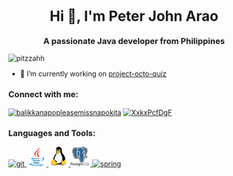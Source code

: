 <h1 align="center">Hi 👋, I'm Peter John Arao</h1>
<h3 align="center">A passionate Java developer from Philippines</h3>

<p align="left"> <img src="https://komarev.com/ghpvc/?username=pitzzahh&label=Profile%20views&color=0e75b6&style=flat" alt="pitzzahh" /> </p>

- 🔭 I’m currently working on [project-octo-quiz](https://github.com/pitzzahh/pitzzahh-octo-quiz/)

<h3 align="left">Connect with me:</h3>
<p align="left">
<a href="https://fb.com/balikkanapopleasemissnapokita" target="blank"><img align="center" src="https://raw.githubusercontent.com/rahuldkjain/github-profile-readme-generator/master/src/images/icons/Social/facebook.svg" alt="balikkanapopleasemissnapokita" height="30" width="40" /></a>
<a href="https://discord.gg/XxkxPcfDgF" target="blank"><img align="center" src="https://raw.githubusercontent.com/rahuldkjain/github-profile-readme-generator/master/src/images/icons/Social/discord.svg" alt="XxkxPcfDgF" height="30" width="40" /></a>
</p>

<h3 align="left">Languages and Tools:</h3>
<p align="left"> <a href="https://git-scm.com/" target="_blank" rel="noreferrer"> <img src="https://www.vectorlogo.zone/logos/git-scm/git-scm-icon.svg" alt="git" width="40" height="40"/> </a> <a href="https://www.oracle.com/ph/java/" target="_blank" rel="noreferrer"> <img src="https://raw.githubusercontent.com/devicons/devicon/master/icons/java/java-original.svg" alt="java" width="40" height="40"/> </a> <a href="https://www.linux.org/" target="_blank" rel="noreferrer"> <img src="https://raw.githubusercontent.com/devicons/devicon/master/icons/linux/linux-original.svg" alt="linux" width="40" height="40"/> </a> <a href="https://www.postgresql.org" target="_blank" rel="noreferrer"> <img src="https://raw.githubusercontent.com/devicons/devicon/master/icons/postgresql/postgresql-original-wordmark.svg" alt="postgresql" width="40" height="40"/> </a> <a href="https://spring.io/" target="_blank" rel="noreferrer"> <img src="https://www.vectorlogo.zone/logos/springio/springio-icon.svg" alt="spring" width="40" height="40"/> </a> </p>
